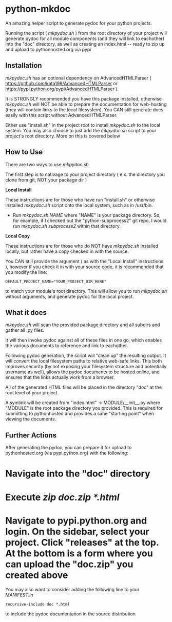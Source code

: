 python-mkdoc
============

An amazing helper script to generate pydoc for your python projects.

Running the script ( *mkpydoc.sh* ) from the root directory of your project will generate pydoc for all module components (and they will link to eachother) into the "doc" directory, as well as creating an index.html -- ready to zip up and upload to pythonhosted.org via pypi


Installation
------------

*mkpydoc.sh* has an optional dependency on AdvancedHTMLParser ( https://github.com/kata198/AdvancedHTMLParser or https://pypi.python.org/pypi/AdvancedHTMLParser ).

It is STRONGLY recommended you have this package installed, otherwise *mkpydoc.sh* will NOT be able to prepare the documentation for web-hosting (they will contain links to the local filesystem). You CAN still generate docs easily with this script without AdvancedHTMLParser.


Either use "install.sh" in the project root to install *mkpydoc.sh* to the local system. You may also choose to just add the *mkpydoc.sh* script to your project's root directory. More on this is covered below


How to Use
----------

There are two ways to use *mkpydoc.sh*

The first step is to nativage to your project directory ( e.x. the directory you clone from git, NOT your package dir )


**Local Install**

These instructions are for those who have run "install.sh" or otherwise installed *mkpydoc.sh* script onto the local system, such as in /usr/bin.

* Run *mkpydoc.sh NAME* where "NAME" is your package directory. So, for example, if I checked out the "python-subprocess2" git repo, I would run *mkpydoc.sh subprocess2* within that directory.

**Local Copy**

These instructions are for those who do NOT have *mkpydoc.sh* installed locally, but rather have a copy checked in with the source.

You CAN still provide the argument ( as with the "Local Install" instructions ), however if you check it in with your source code,
it is recommended that you modify the line:

	DEFAULT_PROJECT_NAME="YOUR_PROJECT_DIR_HERE"

to match your module's root directory. This will allow you to run *mkpydoc.sh* without arguments, and generate pydoc for the local project.


What it does
------------

*mkpydoc.sh* will scan the provided package directory and all subdirs and gather all .py files.

It will then invoke pydoc against all of these files in one go, which enables the various documents to reference and link to eachother.

Following pydoc generation, the script will "clean up" the resulting output. It will convert the local filesystem paths to relative web-safe links. This both improves security (by not exposing your filesystem structure and potentially username as well), allows the pydoc documents to be hosted online, and ensures that the links actually work from a browser.

All of the generated HTML files will be placed in the directory "doc" at the root level of your project.

A symlink will be created from "index.html" -> MODULE/\_\_init\_\_.py where "MODULE" is the root package directory you provided. This is required for submitting to pythonhosted and provides a sane "starting point" when viewing the documents.


Further Actions
---------------

After generating the pydoc, you can prepare it for upload to pythonhosted.org (via pypi.python.org) with the following:

# Navigate into the "doc" directory

# Execute *zip doc.zip \*.html*

# Navigate to pypi.python.org and login. On the sidebar, select your project. Click "releases" at the top. At the bottom is a form where you can upload the "doc.zip" you created above


You may also want to consider adding the following line to your *MANIFEST.in*

	recursive-include doc *.html

to include the pydoc documentation in the source distribution

